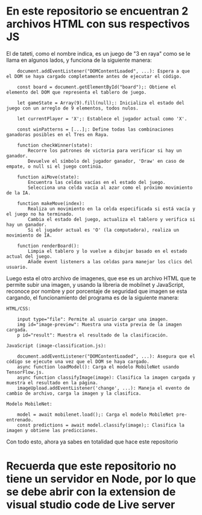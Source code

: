 # En este repositorio se encuentran 2 archivos HTML con sus respectivos JS

El de tateti, como el nombre indica, es un juego de "3 en raya" como se le llama en algunos lados, y funciona de la siguiente manera:

```
    document.addEventListener("DOMContentLoaded", ...): Espera a que el DOM se haya cargado completamente antes de ejecutar el código.

    const board = document.getElementById("board");: Obtiene el elemento del DOM que representa el tablero de juego.

    let gameState = Array(9).fill(null);: Inicializa el estado del juego con un arreglo de 9 elementos, todos nulos.

    let currentPlayer = 'X';: Establece el jugador actual como 'X'.

    const winPatterns = [...];: Define todas las combinaciones ganadoras posibles en el Tres en Raya.

    function checkWinner(state):
        Recorre los patrones de victoria para verificar si hay un ganador.
        Devuelve el símbolo del jugador ganador, 'Draw' en caso de empate, o null si el juego continúa.

    function aiMove(state):
        Encuentra las celdas vacías en el estado del juego.
        Selecciona una celda vacía al azar como el próximo movimiento de la IA.

    function makeMove(index):
        Realiza un movimiento en la celda especificada si está vacía y el juego no ha terminado.
        Cambia el estado del juego, actualiza el tablero y verifica si hay un ganador.
        Si el jugador actual es 'O' (la computadora), realiza un movimiento de IA.

    function renderBoard():
        Limpia el tablero y lo vuelve a dibujar basado en el estado actual del juego.
        Añade event listeners a las celdas para manejar los clics del usuario.
```

Luego esta el otro archivo de imagenes, que ese es un archivo HTML que te permite subir una imagen, y usando la libreria de mobilnet y JavaScript, reconoce por nombre y por porcentaje de seguridad que imagen se esta cargando, el funcionamiento del programa es de la siguiente manera:

```
HTML/CSS:

    input type="file": Permite al usuario cargar una imagen.
    img id="image-preview": Muestra una vista previa de la imagen cargada.
    p id="result": Muestra el resultado de la clasificación.

JavaScript (image-classification.js):

    document.addEventListener("DOMContentLoaded", ...): Asegura que el código se ejecute una vez que el DOM se haya cargado.
    async function loadModel(): Carga el modelo MobileNet usando TensorFlow.js.
    async function classifyImage(image): Clasifica la imagen cargada y muestra el resultado en la página.
    imageUpload.addEventListener('change', ...): Maneja el evento de cambio de archivo, carga la imagen y la clasifica.

Modelo MobileNet:

    model = await mobilenet.load();: Carga el modelo MobileNet pre-entrenado.
    const predictions = await model.classify(image);: Clasifica la imagen y obtiene las predicciones.
```

Con todo esto, ahora ya sabes en totalidad que hace este repositorio

# Recuerda que este repositorio no tiene un servidor en Node, por lo que se debe abrir con la extension de visual studio code de Live server
